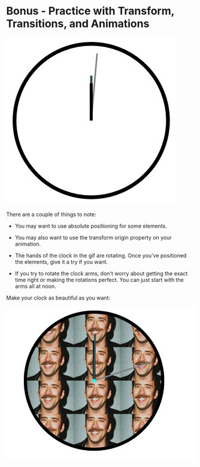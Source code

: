 # Bonus - Practice with Transform, Transitions, and Animations

![clock](clock.gif)

There are a couple of things to note:

- You may want to use absolute positioning for some elements.

- You may also want to use the transform origin property on your animation.

- The hands of the clock in the gif are rotating. Once you've positioned the elements, give it a try if you want.

- If you try to rotate the clock arms, don't worry about getting the exact time right or making the rotations perfect. You can just start with the arms all at noon.

Make your clock as beautiful as you want:

![Nicholas Cage Clock](nicCageClock.png)
